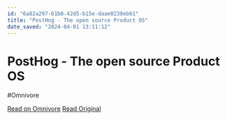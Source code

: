 ```yaml
---
id: "6a82a297-61b0-42d5-b15e-daae0238eb61"
title: "PostHog - The open source Product OS"
date_saved: "2024-04-01 13:11:12"
---
```


# PostHog - The open source Product OS
#Omnivore

[Read on Omnivore](https://omnivore.app/me/https-posthog-com-18e99920d5c)
[Read Original](https://posthog.com)

